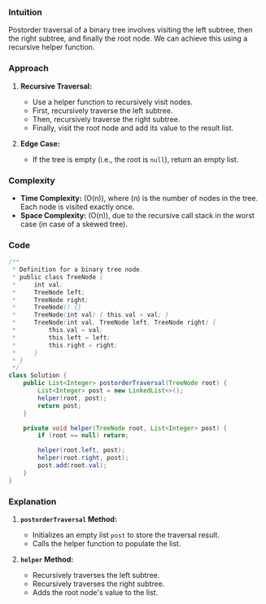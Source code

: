 ### Intuition
Postorder traversal of a binary tree involves visiting the left subtree, then the right subtree, and finally the root node. We can achieve this using a recursive helper function.

### Approach
1. **Recursive Traversal:**
   - Use a helper function to recursively visit nodes.
   - First, recursively traverse the left subtree.
   - Then, recursively traverse the right subtree.
   - Finally, visit the root node and add its value to the result list.

2. **Edge Case:**
   - If the tree is empty (i.e., the root is `null`), return an empty list.

### Complexity
- **Time Complexity:** \(O(n)\), where \(n\) is the number of nodes in the tree. Each node is visited exactly once.
- **Space Complexity:** \(O(n)\), due to the recursive call stack in the worst case (in case of a skewed tree).

### Code
```java
/**
 * Definition for a binary tree node.
 * public class TreeNode {
 *     int val;
 *     TreeNode left;
 *     TreeNode right;
 *     TreeNode() {}
 *     TreeNode(int val) { this.val = val; }
 *     TreeNode(int val, TreeNode left, TreeNode right) {
 *         this.val = val;
 *         this.left = left;
 *         this.right = right;
 *     }
 * }
 */
class Solution {
    public List<Integer> postorderTraversal(TreeNode root) {
        List<Integer> post = new LinkedList<>();
        helper(root, post);
        return post;
    }

    private void helper(TreeNode root, List<Integer> post) {
        if (root == null) return;

        helper(root.left, post);
        helper(root.right, post);
        post.add(root.val);
    }
}
```

### Explanation
1. **`postorderTraversal` Method:**
   - Initializes an empty list `post` to store the traversal result.
   - Calls the helper function to populate the list.

2. **`helper` Method:**
   - Recursively traverses the left subtree.
   - Recursively traverses the right subtree.
   - Adds the root node's value to the list.

